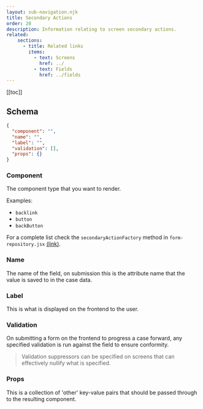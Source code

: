 ```yaml
---
layout: sub-navigation.njk
title: Secondary Actions
order: 20
description: Information relating to screen secondary actions.
related:
    sections:
      - title: Related links
        items:
          - text: Screens
            href: ../
          - text: Fields
            href: ../fields
---
```


[[toc]]

## Schema

```json
{
  "component": "",
  "name": "",
  "label": "",
  "validation": [],
  "props": {}
}
```

### Component

The component type that you want to render. 

Examples: 
- `backlink`
- `button`
- `backButton`

For a complete list check the `secondaryActionFactory` method in `form-repository.jsx` [(link)](https://github.com/UKHomeOffice/hocs-frontend/blob/main/src/shared/common/forms/form-repository.jsx).

### Name

The name of the field, on submission this is the attribute name that the value is saved to in the case data.

### Label

This is what is displayed on the frontend to the user. 

### Validation

On submitting a form on the frontend to progress a case forward, any specified validation is run against the field to ensure conformity.

> Validation suppressors can be specified on screens that can effectively nullify what is specified.

### Props

This is a collection of 'other' key-value pairs that should be passed through to the resulting component.
